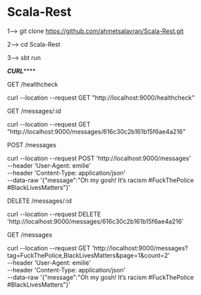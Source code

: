 # Scala-Rest

1-->  git clone https://github.com/ahmetsalavran/Scala-Rest.git

2--> cd Scala-Rest

3--> sbt run


*******CURL***********

GET  /healthcheck

curl --location --request GET "http://localhost:9000/healthcheck"

GET /messages/:id

curl --location --request GET "http://localhost:9000/messages/616c30c2b161b15f6ae4a216"

POST /messages

curl --location --request POST 'http://localhost:9000/messages' \
--header 'User-Agent: emilie' \
--header 'Content-Type: application/json' \
--data-raw '{"message":"Oh my gosh! It’s racism #FuckThePolice #BlackLivesMatters"}'

DELETE /messages/:id

curl --location --request DELETE 'http://localhost:9000/messages/616c30c2b161b15f6ae4a216'

GET /messages

curl --location --request GET 'http://localhost:9000/messages?tag=FuckThePolice,BlackLivesMatters&page=1&count=2' \
--header 'User-Agent: emilie' \
--header 'Content-Type: application/json' \
--data-raw '{"message":"Oh my gosh! It’s racism #FuckThePolice #BlackLivesMatters"}'
